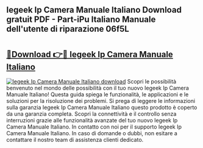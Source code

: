 ## Iegeek Ip Camera Manuale Italiano Download gratuit PDF - Part-iPu Italiano Manuale dell'utente di riparazione 06f5L

# <h2><a href="http://dfbihrn.blite.top/?on=Iegeek+Ip+Camera+Manuale+Italiano">🔗Download 👉🔴 Iegeek Ip Camera Manuale Italiano</a></h2>

[![Iegeek Ip Camera Manuale Italiano download](https://i.imgur.com/lujVjoI.png)](http://dfbihrn.blite.top/?on=Iegeek+Ip+Camera+Manuale+Italiano)
Scopri le possibilità benvenuto nel mondo delle possibilità con il tuo nuovo Iegeek Ip Camera Manuale Italiano! Questa guida spiega le funzionalità, le applicazioni e le soluzioni per la risoluzione dei problemi. Si prega di leggere le informazioni sulla garanzia Iegeek Ip Camera Manuale Italiano questo prodotto è coperto da una garanzia completa. Scopri la connettività e il controllo senza interruzioni grazie alle funzionalità avanzate del tuo nuovo Iegeek Ip Camera Manuale Italiano. In contatto con noi per il supporto Iegeek Ip Camera Manuale Italiano. In caso di domande o dubbi, non esitare a contattare il nostro team di assistenza clienti dedicato.
